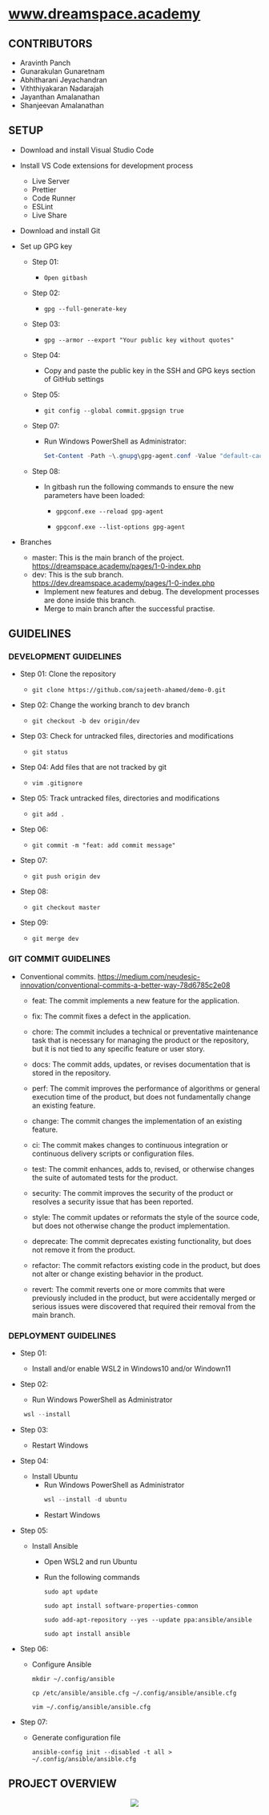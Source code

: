 # www.dreamspace.academy

## CONTRIBUTORS

- Aravinth Panch
- Gunarakulan Gunaretnam
- Abhitharani Jeyachandran
- Viththiyakaran Nadarajah
- Jayanthan Amalanathan
- Shanjeevan Amalanathan

## SETUP

- Download and install Visual Studio Code
- Install VS Code extensions for development process

  - Live Server
  - Prettier
  - Code Runner
  - ESLint
  - Live Share

- Download and install Git
- Set up GPG key

  - Step 01:

    - ```shell
      Open gitbash
      ```

  - Step 02:

    - ```shell
      gpg --full-generate-key
      ```

  - Step 03:

    - ```shell
      gpg --armor --export "Your public key without quotes"
      ```

  - Step 04:

    - Copy and paste the public key in the SSH and GPG keys section of GitHub settings

  - Step 05:

    - ```shell
      git config --global commit.gpgsign true
      ```

  - Step 07:

    - Run Windows PowerShell as Administrator:
      ```PowerShell
      Set-Content -Path ~\.gnupg\gpg-agent.conf -Value "default-cache-ttl 86400$([System.Environment]::NewLine)max-cache-ttl 157680000"
      ```

  - Step 08:

    - In gitbash run the following commands to ensure the new parameters have been loaded:

      - ```shell
        gpgconf.exe --reload gpg-agent
        ```

      - ```shell
        gpgconf.exe --list-options gpg-agent
        ```

- Branches

  - master: This is the main branch of the project. https://dreamspace.academy/pages/1-0-index.php
  - dev: This is the sub branch. https://dev.dreamspace.academy/pages/1-0-index.php
    - Implement new features and debug. The development processes are done inside this branch.
    - Merge to main branch after the successful practise.

## GUIDELINES

### DEVELOPMENT GUIDELINES

- Step 01: Clone the repository

  - ```Shell
    git clone https://github.com/sajeeth-ahamed/demo-0.git
    ```

- Step 02: Change the working branch to dev branch

  - ```Shell
    git checkout -b dev origin/dev
    ```

- Step 03: Check for untracked files, directories and modifications

  - ```Shell
    git status
    ```

- Step 04: Add files that are not tracked by git

  - ```Shell
    vim .gitignore
    ```

- Step 05: Track untracked files, directories and modifications

  - ```Shell
    git add .
    ```

- Step 06:

  - ```Shell
    git commit -m "feat: add commit message"
    ```

- Step 07:

  - ```Shell
    git push origin dev
    ```

- Step 08:

  - ```Shell
    git checkout master
    ```

- Step 09:

  - ```Shell
    git merge dev
    ```

### GIT COMMIT GUIDELINES

- Conventional commits. https://medium.com/neudesic-innovation/conventional-commits-a-better-way-78d6785c2e08

  - feat: The commit implements a new feature for the application.

  - fix: The commit fixes a defect in the application.

  - chore: The commit includes a technical or preventative maintenance task that is necessary for managing the product or the repository, but it is not tied to any specific feature or user story.

  - docs: The commit adds, updates, or revises documentation that is stored in the repository.

  - perf: The commit improves the performance of algorithms or general execution time of the product, but does not fundamentally change an existing feature.

  - change: The commit changes the implementation of an existing feature.

  - ci: The commit makes changes to continuous integration or continuous delivery scripts or configuration files.

  - test: The commit enhances, adds to, revised, or otherwise changes the suite of automated tests for the product.

  - security: The commit improves the security of the product or resolves a security issue that has been reported.

  - style: The commit updates or reformats the style of the source code, but does not otherwise change the product implementation.

  - deprecate: The commit deprecates existing functionality, but does not remove it from the product.

  - refactor: The commit refactors existing code in the product, but does not alter or change existing behavior in the product.

  - revert: The commit reverts one or more commits that were previously included in the product, but were accidentally merged or serious issues were discovered that required their removal from the main branch.

### DEPLOYMENT GUIDELINES

- Step 01:

  - Install and/or enable WSL2 in Windows10 and/or Windown11

- Step 02:

  - Run Windows PowerShell as Administrator

  ```PowerShell
   wsl --install
  ```

- Step 03:

  - Restart Windows

- Step 04:

  - Install Ubuntu
    - Run Windows PowerShell as Administrator
      ```PowerShell
      wsl --install -d ubuntu
      ```
    - Restart Windows

- Step 05:

  - Install Ansible

    - Open WSL2 and run Ubuntu

    - Run the following commands

      ```Shell
      sudo apt update
      ```

      ```Shell
      sudo apt install software-properties-common
      ```

      ```Shell
      sudo add-apt-repository --yes --update ppa:ansible/ansible
      ```

      ```Shell
      sudo apt install ansible
      ```

- Step 06:

  - Configure Ansible

    ```Shell
    mkdir ~/.config/ansible
    ```

    ```Shell
    cp /etc/ansible/ansible.cfg ~/.config/ansible/ansible.cfg
    ```

    ```Shell
    vim ~/.config/ansible/ansible.cfg
    ```

- Step 07:

  - Generate configuration file

    ```Shell
    ansible-config init --disabled -t all > ~/.config/ansible/ansible.cfg
    ```

## PROJECT OVERVIEW

<p align="center">
<img src="./assets/others/web-screen.png">
</p>



